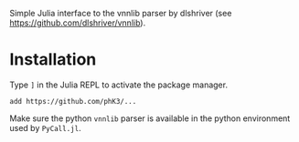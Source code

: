 
Simple Julia interface to the vnnlib parser by dlshriver (see https://github.com/dlshriver/vnnlib).

# Installation

Type `]` in the Julia REPL to activate the package manager.

```
add https://github.com/phK3/...
```

Make sure the python `vnnlib` parser is available in the python environment used by `PyCall.jl`.